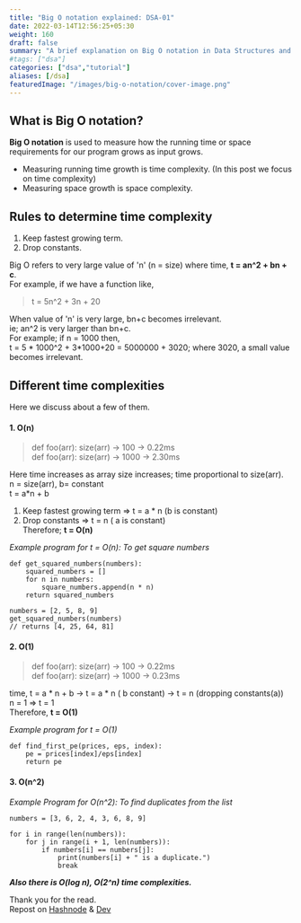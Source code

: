 ```yaml
---
title: "Big O notation explained: DSA-01"
date: 2022-03-14T12:56:25+05:30
weight: 160
draft: false
summary: "A brief explanation on Big O notation in Data Structures and Algorithms with examples."
#tags: ["dsa"]
categories: ["dsa","tutorial"]
aliases: [/dsa]
featuredImage: "/images/big-o-notation/cover-image.png"
---  
```


## What is Big O notation?  

**Big O notation** is used to measure how the running time or space requirements for our program grows as input grows.

- Measuring running time growth is time complexity. (In this post we focus on time complexity)
- Measuring space growth is space complexity.  

## Rules to determine time complexity

1. Keep fastest growing term.
2. Drop constants.  

Big O refers to very large value of 'n' (n = size) where time, **t = an^2 + bn + c**.  
For example, if we have a function like,
> t = 5n^2 + 3n + 20  

When value of 'n' is very large, bn+c becomes irrelevant.   
ie; an^2 is very larger than bn+c.  
For example; if n = 1000 then,  
t = 5 * 1000^2 + 3*1000+20 = 5000000 + 3020; where 3020, a small value becomes irrelevant.  

## Different time complexities  
Here we discuss about a few of them.

#### 1. O(n)  
> def foo(arr): size(arr) -> 100 -> 0.22ms  
> def foo(arr): size(arr) -> 1000 -> 2.30ms  

Here time increases as array size increases; time proportional to size(arr).  
n = size(arr), b= constant  
t = a*n + b  
1. Keep fastest growing term => t = a * n (b is constant)  
2. Drop constants => t = n ( a is constant)  
Therefore; **t = O(n)**  

*Example program for t = O(n): To get square numbers*
```
def get_squared_numbers(numbers):
    squared_numbers = []
    for n in numbers:
        square_numbers.append(n * n)
    return squared_numbers

numbers = [2, 5, 8, 9]
get_squared_numbers(numbers)
// returns [4, 25, 64, 81]
```

#### 2. O(1)  
> def foo(arr): size(arr) -> 100 -> 0.22ms  
> def foo(arr): size(arr) -> 1000 -> 0.23ms    

time, t = a * n + b -> t = a * n ( b constant) -> t = n (dropping constants(a))  
n = 1 => t = 1  
Therefore, **t = O(1)**  

*Example program for t = O(1)*  
```
def find_first_pe(prices, eps, index):
    pe = prices[index]/eps[index]
    return pe
```
#### 3. O(n^2)  
*Example Program for O(n^2): To find duplicates from the list*
```
numbers = [3, 6, 2, 4, 3, 6, 8, 9]

for i in range(len(numbers)):
    for j in range(i + 1, len(numbers)):
        if numbers[i] == numbers[j]:
            print(numbers[i] + " is a duplicate.")
            break
```

***Also there is O(log n), O(2^n) time complexities.***  

Thank you for the read.  
Repost on [Hashnode](https://alenabraham.hashnode.dev/big-o-notation-explained-dsa-01) & [Dev](https://dev.to/alenabraham/big-o-notation-explained-dsa-01-4oag) 

